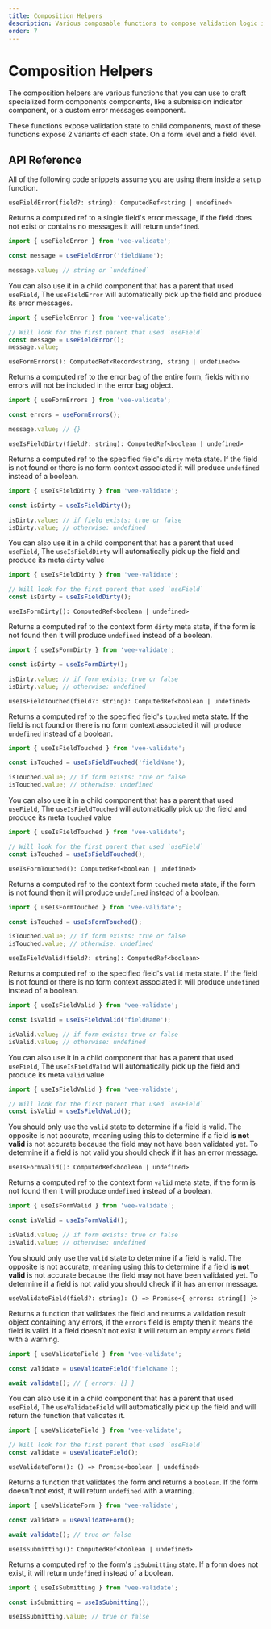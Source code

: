 ```yaml
---
title: Composition Helpers
description: Various composable functions to compose validation logic into your components
order: 7
---
```


# Composition Helpers

The composition helpers are various functions that you can use to craft specialized form components components, like a submission indicator component, or a custom error messages component.

These functions expose validation state to child components, most of these functions expose 2 variants of each state. On a form level and a field level.

## API Reference

<doc-tip>

All of the following code snippets assume you are using them inside a `setup` function.

</doc-tip>

<code-title level="4">

`useFieldError(field?: string): ComputedRef<string | undefined>`

</code-title>

Returns a computed ref to a single field's error message, if the field does not exist or contains no messages it will return `undefined`.

```js
import { useFieldError } from 'vee-validate';

const message = useFieldError('fieldName');

message.value; // string or `undefined`
```

You can also use it in a child component that has a parent that used `useField`, The `useFieldError` will automatically pick up the field and produce its error messages.

```js
import { useFieldError } from 'vee-validate';

// Will look for the first parent that used `useField`
const message = useFieldError();
message.value;
```

<code-title level="4">

`useFormErrors(): ComputedRef<Record<string, string | undefined>>`

</code-title>

Returns a computed ref to the error bag of the entire form, fields with no errors will not be included in the error bag object.

```js
import { useFormErrors } from 'vee-validate';

const errors = useFormErrors();

message.value; // {}
```

<code-title level="4">

`useIsFieldDirty(field?: string): ComputedRef<boolean | undefined>`

</code-title>

Returns a computed ref to the specified field's `dirty` meta state. If the field is not found or there is no form context associated it will produce `undefined` instead of a boolean.

```js
import { useIsFieldDirty } from 'vee-validate';

const isDirty = useIsFieldDirty();

isDirty.value; // if field exists: true or false
isDirty.value; // otherwise: undefined
```

You can also use it in a child component that has a parent that used `useField`, The `useIsFieldDirty` will automatically pick up the field and produce its meta `dirty` value

```js
import { useIsFieldDirty } from 'vee-validate';

// Will look for the first parent that used `useField`
const isDirty = useIsFieldDirty();
```

<code-title level="4">

`useIsFormDirty(): ComputedRef<boolean | undefined>`

</code-title>

Returns a computed ref to the context form `dirty` meta state, if the form is not found then it will produce `undefined` instead of a boolean.

```js
import { useIsFormDirty } from 'vee-validate';

const isDirty = useIsFormDirty();

isDirty.value; // if form exists: true or false
isDirty.value; // otherwise: undefined
```

<code-title level="4">

`useIsFieldTouched(field?: string): ComputedRef<boolean | undefined>`

</code-title>

Returns a computed ref to the specified field's `touched` meta state. If the field is not found or there is no form context associated it will produce `undefined` instead of a boolean.

```js
import { useIsFieldTouched } from 'vee-validate';

const isTouched = useIsFieldTouched('fieldName');

isTouched.value; // if form exists: true or false
isTouched.value; // otherwise: undefined
```

You can also use it in a child component that has a parent that used `useField`, The `useIsFieldTouched` will automatically pick up the field and produce its meta `touched` value

```js
import { useIsFieldTouched } from 'vee-validate';

// Will look for the first parent that used `useField`
const isTouched = useIsFieldTouched();
```

<code-title level="4">

`useIsFormTouched(): ComputedRef<boolean | undefined>`

</code-title>

Returns a computed ref to the context form `touched` meta state, if the form is not found then it will produce `undefined` instead of a boolean.

```js
import { useIsFormTouched } from 'vee-validate';

const isTouched = useIsFormTouched();

isTouched.value; // if form exists: true or false
isTouched.value; // otherwise: undefined
```

<code-title level="4">

`useIsFieldValid(field?: string): ComputedRef<boolean>`

</code-title>

Returns a computed ref to the specified field's `valid` meta state. If the field is not found or there is no form context associated it will produce `undefined` instead of a boolean.

```js
import { useIsFieldValid } from 'vee-validate';

const isValid = useIsFieldValid('fieldName');

isValid.value; // if form exists: true or false
isValid.value; // otherwise: undefined
```

You can also use it in a child component that has a parent that used `useField`, The `useIsFieldValid` will automatically pick up the field and produce its meta `valid` value

```js
import { useIsFieldValid } from 'vee-validate';

// Will look for the first parent that used `useField`
const isValid = useIsFieldValid();
```

<doc-tip type="warn">

You should only use the `valid` state to determine if a field is valid. The opposite is not accurate, meaning using this to determine if a field **is not valid** is not accurate because the field may not have been validated yet. To determine if a field is not valid you should check if it has an error message.

</doc-tip>

<code-title level="4">

`useIsFormValid(): ComputedRef<boolean | undefined>`

</code-title>

Returns a computed ref to the context form `valid` meta state, if the form is not found then it will produce `undefined` instead of a boolean.

```js
import { useIsFormValid } from 'vee-validate';

const isValid = useIsFormValid();

isValid.value; // if form exists: true or false
isValid.value; // otherwise: undefined
```

<doc-tip type="warn">

You should only use the `valid` state to determine if a field is valid. The opposite is not accurate, meaning using this to determine if a field **is not valid** is not accurate because the field may not have been validated yet. To determine if a field is not valid you should check if it has an error message.

</doc-tip>

<code-title level="4">

`useValidateField(field?: string): () => Promise<{ errors: string[] }>`

</code-title>

Returns a function that validates the field and returns a validation result object containing any errors, if the `errors` field is empty then it means the field is valid. If a field doesn't not exist it will return an empty `errors` field with a warning.

```js
import { useValidateField } from 'vee-validate';

const validate = useValidateField('fieldName');

await validate(); // { errors: [] }
```

You can also use it in a child component that has a parent that used `useField`, The `useValidateField` will automatically pick up the field and will return the function that validates it.

```js
import { useValidateField } from 'vee-validate';

// Will look for the first parent that used `useField`
const validate = useValidateField();
```

<code-title level="4">

`useValidateForm(): () => Promise<boolean | undefined>`

</code-title>

Returns a function that validates the form and returns a `boolean`. If the form doesn't not exist, it will return `undefined` with a warning.

```js
import { useValidateForm } from 'vee-validate';

const validate = useValidateForm();

await validate(); // true or false
```

<code-title level="4">

`useIsSubmitting(): ComputedRef<boolean | undefined>`

</code-title>

Returns a computed ref to the form's `isSubmitting` state. If a form does not exist, it will return `undefined` instead of a boolean.

```js
import { useIsSubmitting } from 'vee-validate';

const isSubmitting = useIsSubmitting();

useIsSubmitting.value; // true or false
```
